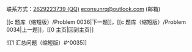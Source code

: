 联系方式：<a href="https://qm.qq.com/q/iA1sKuakak">2629223739 (QQ)</a> <a href="mailto:econsunrq@outlook.com">econsunrq@outlook.com (邮箱)</a>

[[c 题库（缩短版）/Problem 0036|下一题]]，[[c 题库（缩短版）/Problem 0034|上一题]]，[[0 主页|回到主页]]

![[1 汇总问题（缩短版）#^0035]]